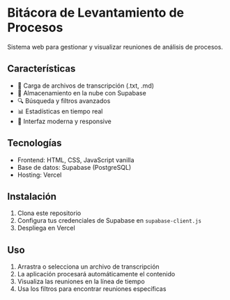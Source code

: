 # Bitácora de Levantamiento de Procesos

Sistema web para gestionar y visualizar reuniones de análisis de procesos.

## Características

- 📁 Carga de archivos de transcripción (.txt, .md)
- 💾 Almacenamiento en la nube con Supabase
- 🔍 Búsqueda y filtros avanzados
- 📊 Estadísticas en tiempo real
- 🎨 Interfaz moderna y responsive

## Tecnologías

- Frontend: HTML, CSS, JavaScript vanilla
- Base de datos: Supabase (PostgreSQL)
- Hosting: Vercel

## Instalación

1. Clona este repositorio
2. Configura tus credenciales de Supabase en `supabase-client.js`
3. Despliega en Vercel

## Uso

1. Arrastra o selecciona un archivo de transcripción
2. La aplicación procesará automáticamente el contenido
3. Visualiza las reuniones en la línea de tiempo
4. Usa los filtros para encontrar reuniones específicas
